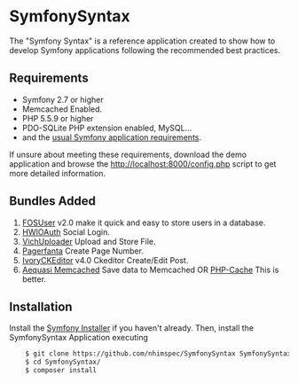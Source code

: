 SymfonySyntax
=============

The "Symfony Syntax" is a reference application created to show how
to develop Symfony applications following the recommended best practices.


Requirements
------------

  * Symfony 2.7 or higher
  * Memcached Enabled.
  * PHP 5.5.9 or higher
  * PDO-SQLite PHP extension enabled, MySQL...
  * and the [usual Symfony application requirements](https://symfony.com/doc/2.8/reference/requirements.html).

If unsure about meeting these requirements, download the demo application and
browse the [http://localhost:8000/config.php](http://localhost:8000/config.php) script to get more detailed
information.


Bundles Added
------------
1. [FOSUser](http://symfony.com/doc/master/bundles/FOSUserBundle/index.html) v2.0 make it quick and easy to store users in a database. 
2. [HWIOAuth](https://github.com/hwi/HWIOAuthBundle) Social Login.
3. [VichUploader](https://github.com/dustin10/VichUploaderBundle) Upload and Store File.
4. [Pagerfanta](https://github.com/whiteoctober/WhiteOctoberPagerfantaBundle) Create Page Number.
5. [IvoryCKEditor](http://symfony.com/doc/current/bundles/IvoryCKEditorBundle/index.html) v4.0 Ckeditor Create/Edit Post.
6. [Aequasi Memcached](https://github.com/aequasi/cache-bundle) Save data to Memcached OR
[PHP-Cache](http://www.php-cache.com/) This is better.


Installation
------------

Install the [Symfony Installer](https://github.com/symfony/symfony-installer)
if you haven't already. Then, install the SymfonySyntax Application executing

```bash
    $ git clone https://github.com/nhimspec/SymfonySyntax SymfonySyntax
    $ cd SymfonySyntax/
    $ composer install
```

